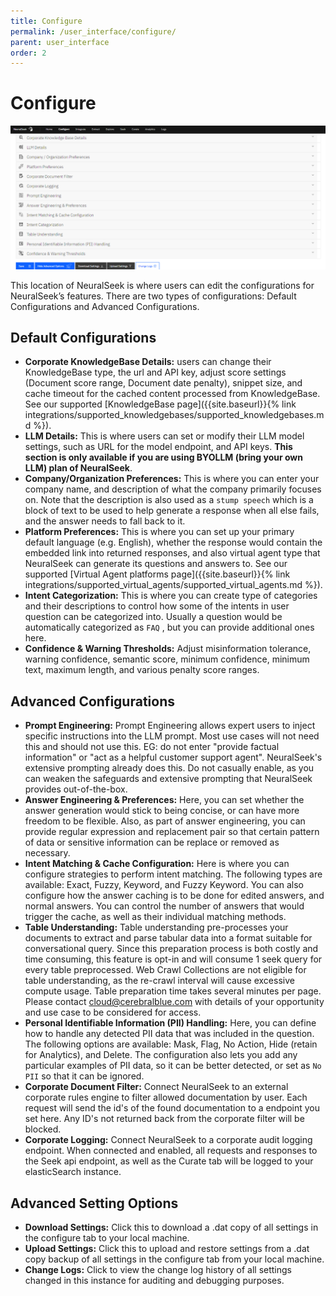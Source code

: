 ```yaml
---
title: Configure
permalink: /user_interface/configure/
parent: user_interface
order: 2
---
```


# Configure

![configure](images/configure_updated.png)

This location of NeuralSeek is where users can edit the configurations for NeuralSeek’s features. There are two types of configurations: Default Configurations and Advanced Configurations.

## Default Configurations

- **Corporate KnowledgeBase Details:** users can change their KnowledgeBase type, the url and API key, adjust score settings (Document score range, Document date penalty), snippet size, and cache timeout for the cached content processed from KnowledgeBase. See our supported [KnowledgeBase page]({{site.baseurl}}{% link integrations/supported_knowledgebases/supported_knowledgebases.md %}).
- **LLM Details:** This is where users can set or modify their LLM model settings, such as URL for the model endpoint, and API keys. **This section is only available if you are using BYOLLM (bring your own LLM) plan of NeuralSeek**.
- **Company/Organization Preferences:** This is where you can enter your company name, and description of what the company primarily focuses on. Note that the description is also used as a `stump speech` which is a block of text to be used to help generate a response when all else fails, and the answer needs to fall back to it.
- **Platform Preferences:** This is where you can set up your primary default language (e.g. English), whether the response would contain the embedded link into returned responses, and also virtual agent type that NeuralSeek can generate its questions and answers to. See our supported [Virtual Agent platforms page]({{site.baseurl}}{% link integrations/supported_virtual_agents/supported_virtual_agents.md %}).
- **Intent Categorization:** This is where you can create type of categories and their descriptions to control how some of the intents in user question can be categorized into. Usually a question would be automatically categorized as `FAQ` , but you can provide additional ones here.
- **Confidence & Warning Thresholds:** Adjust misinformation tolerance, warning confidence, semantic score, minimum confidence, minimum text, maximum length, and various penalty score ranges.

## Advanced Configurations

- **Prompt Engineering:** Prompt Engineering allows expert users to inject specific instructions into the LLM prompt. Most use cases will not need this and should not use this. EG: do not enter "provide factual information" or "act as a helpful customer support agent". NeuralSeek's extensive prompting already does this. Do not casually enable, as you can weaken the safeguards and extensive prompting that NeuralSeek provides out-of-the-box.
- **Answer Engineering & Preferences:** Here, you can set whether the answer generation would stick to being concise, or can have more freedom to be flexible. Also, as part of answer engineering, you can provide regular expression and replacement pair so that certain pattern of data or sensitive information can be replace or removed as necessary.
- **Intent Matching & Cache Configuration:** Here is where you can configure strategies to perform intent matching. The following types are available: Exact, Fuzzy, Keyword, and Fuzzy Keyword. You can also configure how the answer caching is to be done for edited answers, and normal answers. You can control the number of answers that would trigger the cache, as well as their individual matching methods.
- **Table Understanding:** Table understanding pre-processes your documents to extract and parse tabular data into a format suitable for conversational query. Since this preparation process is both costly and time consuming, this feature is opt-in and will consume 1 seek query for every table preprocessed. Web Crawl Collections are not eligible for table understanding, as the re-crawl interval will cause excessive compute usage. Table preparation time takes several minutes per page. Please contact [cloud@cerebralblue.com](mailto:cloud@cerebralblue.com) with details of your opportunity and use case to be considered for access.
- **Personal Identifiable Information (PII) Handling:** Here, you can define how to handle any detected PII data that was included in the question. The following options are available: Mask, Flag, No Action, Hide (retain for Analytics), and Delete. The configuration also lets you add any particular examples of PII data, so it can be better detected, or set as `No PII` so that it can be ignored.
- **Corporate Document Filter:** Connect NeuralSeek to an external corporate rules engine to filter allowed documentation by user. Each request will send the id's of the found documentation to a endpoint you set here. Any ID's not returned back from the corporate filter will be blocked.
- **Corporate Logging:** Connect NeuralSeek to a corporate audit logging endpoint. When connected and enabled, all requests and responses to the Seek api endpoint, as well as the Curate tab will be logged to your elasticSearch instance.

## Advanced Setting Options

- **Download Settings:** Click this to download a .dat copy of all settings in the configure tab to your local machine.
- **Upload Settings:** Click this to upload and restore settings from a .dat copy backup of all settings in the configure tab from your local machine.
- **Change Logs:** Click to view the change log history of all settings changed in this instance for auditing and debugging purposes.
